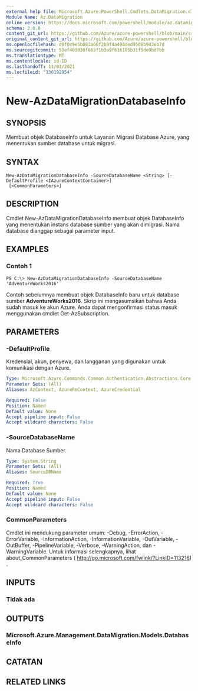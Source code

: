 ```yaml
---
external help file: Microsoft.Azure.PowerShell.Cmdlets.DataMigration.dll-Help.xml
Module Name: Az.DataMigration
online version: https://docs.microsoft.com/powershell/module/az.datamigration/New-AzDataMigrationDatabaseInfo
schema: 2.0.0
content_git_url: https://github.com/Azure/azure-powershell/blob/main/src/DataMigration/DataMigration/help/New-AzDataMigrationDatabaseInfo.md
original_content_git_url: https://github.com/Azure/azure-powershell/blob/main/src/DataMigration/DataMigration/help/New-AzDataMigrationDatabaseInfo.md
ms.openlocfilehash: d9f0c9e5b083a66f2b9f4a498ded9508b943eb7d
ms.sourcegitcommit: 53ef403038f665f1b3a9f616185b31f5de9bd7bb
ms.translationtype: MT
ms.contentlocale: id-ID
ms.lasthandoff: 11/03/2021
ms.locfileid: "136192954"
---
```

# New-AzDataMigrationDatabaseInfo

## SYNOPSIS
Membuat objek DatabaseInfo untuk Layanan Migrasi Database Azure, yang menentukan sumber database untuk migrasi.

## SYNTAX

```
New-AzDataMigrationDatabaseInfo -SourceDatabaseName <String> [-DefaultProfile <IAzureContextContainer>]
 [<CommonParameters>]
```

## DESCRIPTION
Cmdlet New-AzDataMigrationDatabaseInfo membuat objek DatabaseInfo yang menentukan instans database sumber yang akan dimigrasi. Nama database dianggap sebagai parameter input.

## EXAMPLES

### Contoh 1
```
PS C:\> New-AzDataMigrationDatabaseInfo -SourceDatabaseName 'AdventureWorks2016'
```

Contoh sebelumnya membuat objek DatabaseInfo baru untuk database sumber **AdventureWorks2016**.
Skrip ini mengasumsikan bahwa Anda sudah masuk ke akun Azure. Anda dapat mengonfirmasi status masuk menggunakan cmdlet Get-AzSubscription.

## PARAMETERS

### -DefaultProfile
Kredensial, akun, penyewa, dan langganan yang digunakan untuk komunikasi dengan Azure.

```yaml
Type: Microsoft.Azure.Commands.Common.Authentication.Abstractions.Core.IAzureContextContainer
Parameter Sets: (All)
Aliases: AzContext, AzureRmContext, AzureCredential

Required: False
Position: Named
Default value: None
Accept pipeline input: False
Accept wildcard characters: False
```

### -SourceDatabaseName
Nama Database Sumber.

```yaml
Type: System.String
Parameter Sets: (All)
Aliases: SourceDBName

Required: True
Position: Named
Default value: None
Accept pipeline input: False
Accept wildcard characters: False
```

### CommonParameters
Cmdlet ini mendukung parameter umum: -Debug, -ErrorAction, -ErrorVariable, -InformationAction, -InformationVariable, -OutVariable, -OutBuffer, -PipelineVariable, -Verbose, -WarningAction, dan -WarningVariable. Untuk informasi selengkapnya, lihat about_CommonParameters ( http://go.microsoft.com/fwlink/?LinkID=113216) .

## INPUTS

### Tidak ada

## OUTPUTS

### Microsoft.Azure.Management.DataMigration.Models.DatabaseInfo

## CATATAN

## RELATED LINKS
